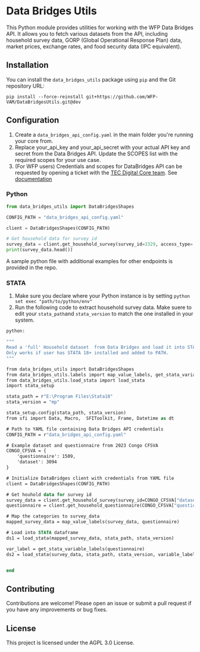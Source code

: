 # Data Bridges Utils

This Python module provides utilities for working with the WFP Data Bridges API. It allows you to fetch various datasets from the API, including household survey data, GORP (Global Operational Response Plan) data, market prices, exchange rates, and food security data (IPC equivalent).

## Installation

You can install the `data_bridges_utils` package using `pip` and the Git repository URL:

```
pip install --force-reinstall git+https://github.com/WFP-VAM/DataBridgesUtils.git@dev
```

## Configuration
1. Create a ```data_bridges_api_config.yaml``` in the main folder you're running your core from.
2. Replace your_api_key and your_api_secret with your actual API key and secret from the Data Bridges API. Update the SCOPES list with the required scopes for your use case.
3. (For WFP users) Credentials and scopes for DataBridges API can be requested by opening a ticket with the [TEC Digital Core team](https://dev.azure.com/worldfoodprogramme/Digital%20Core/_workitems). See [documentation](https://docs.api.wfp.org/consumers/index.html#application-accounts) 


### Python

```python
from data_bridges_utils import DataBridgesShapes

CONFIG_PATH = "data_bridges_api_config.yaml"

client = DataBridgesShapes(CONFIG_PATH)

# Get household data for survey id
survey_data = client.get_household_survey(survey_id=3329, access_type='full')
print(survey_data.head())
```
A sample python file with additional examples for other endpoints is provided in the repo. 

### STATA
1. Make sure you declare where your Python instance is by setting ```python set exec "path/to/python/env"```
2. Run the following code to extract household survey data. Make suere to edit your ```stata_path```and ```stata_version``` to match the one installed in your system.

```stata
python:

"""
Read a 'full' Household dataset  from Data Bridges and load it into STATA.
Only works if user has STATA 18+ installed and added to PATH.
"""

from data_bridges_utils import DataBridgesShapes
from data_bridges_utils.labels import map_value_labels, get_stata_variable_labels
from data_bridges_utils.load_stata import load_stata
import stata_setup

stata_path = r"E:\Program Files\Stata18"
stata_version = "mp"

stata_setup.config(stata_path, stata_version)
from sfi import Data, Macro,  SFIToolkit, Frame, Datetime as dt

# Path to YAML file containing Data Bridges API credentials
CONFIG_PATH = r"data_bridges_api_config.yaml"

# Example dataset and questionnaire from 2023 Congo CFSVA
CONGO_CFSVA = {
    'questionnaire': 1509,
    'dataset': 3094
}

# Initialize DataBridges client with credentials from YAML file
client = DataBridgesShapes(CONFIG_PATH)

# Get houhold data for survey id
survey_data = client.get_household_survey(survey_id=CONGO_CFSVA["dataset"], access_type='full')
questionnaire = client.get_household_questionnaire(CONGO_CFSVA["questionnaire"])

# Map the categories to survey_data
mapped_survey_data = map_value_labels(survey_data, questionnaire)

# Load into STATA dataframe
ds1 = load_stata(mapped_survey_data, stata_path, stata_version)

var_label = get_stata_variable_labels(questionnaire)
ds2 = load_stata(survey_data, stata_path, stata_version, variable_labels=var_label)


end
```

## Contributing
Contributions are welcome! Please open an issue or submit a pull request if you have any improvements or bug fixes.

## License
This project is licensed under the AGPL 3.0 License.